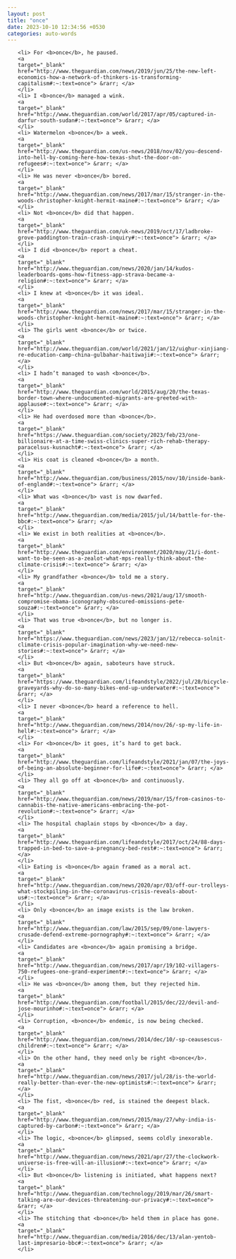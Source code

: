 ```yaml
---
layout: post
title: "once"
date: 2023-10-10 12:34:56 +0530
categories: auto-words
---
```

<ol>

    <li> For <b>once</b>, he paused.
    <a 
    target="_blank" 
    href="http://www.theguardian.com/news/2019/jun/25/the-new-left-economics-how-a-network-of-thinkers-is-transforming-capitalism#:~:text=once"> &rarr; </a>
    </li>
    <li> I <b>once</b> managed a wink.
    <a 
    target="_blank" 
    href="http://www.theguardian.com/world/2017/apr/05/captured-in-darfur-south-sudan#:~:text=once"> &rarr; </a>
    </li>
    <li> Watermelon <b>once</b> a week.
    <a 
    target="_blank" 
    href="http://www.theguardian.com/us-news/2018/nov/02/you-descend-into-hell-by-coming-here-how-texas-shut-the-door-on-refugees#:~:text=once"> &rarr; </a>
    </li>
    <li> He was never <b>once</b> bored.
    <a 
    target="_blank" 
    href="http://www.theguardian.com/news/2017/mar/15/stranger-in-the-woods-christopher-knight-hermit-maine#:~:text=once"> &rarr; </a>
    </li>
    <li> Not <b>once</b> did that happen.
    <a 
    target="_blank" 
    href="http://www.theguardian.com/uk-news/2019/oct/17/ladbroke-grove-paddington-train-crash-inquiry#:~:text=once"> &rarr; </a>
    </li>
    <li> I did <b>once</b> report a cheat.
    <a 
    target="_blank" 
    href="http://www.theguardian.com/news/2020/jan/14/kudos-leaderboards-qoms-how-fitness-app-strava-became-a-religion#:~:text=once"> &rarr; </a>
    </li>
    <li> I knew at <b>once</b> it was ideal.
    <a 
    target="_blank" 
    href="http://www.theguardian.com/news/2017/mar/15/stranger-in-the-woods-christopher-knight-hermit-maine#:~:text=once"> &rarr; </a>
    </li>
    <li> The girls went <b>once</b> or twice.
    <a 
    target="_blank" 
    href="http://www.theguardian.com/world/2021/jan/12/uighur-xinjiang-re-education-camp-china-gulbahar-haitiwaji#:~:text=once"> &rarr; </a>
    </li>
    <li> I hadn’t managed to wash <b>once</b>.
    <a 
    target="_blank" 
    href="http://www.theguardian.com/world/2015/aug/20/the-texas-border-town-where-undocumented-migrants-are-greeted-with-applause#:~:text=once"> &rarr; </a>
    </li>
    <li> He had overdosed more than <b>once</b>.
    <a 
    target="_blank" 
    href="https://www.theguardian.com/society/2023/feb/23/one-billionaire-at-a-time-swiss-clinics-super-rich-rehab-therapy-paracelsus-kusnacht#:~:text=once"> &rarr; </a>
    </li>
    <li> His coat is cleaned <b>once</b> a month.
    <a 
    target="_blank" 
    href="http://www.theguardian.com/business/2015/nov/10/inside-bank-of-england#:~:text=once"> &rarr; </a>
    </li>
    <li> What was <b>once</b> vast is now dwarfed.
    <a 
    target="_blank" 
    href="http://www.theguardian.com/media/2015/jul/14/battle-for-the-bbc#:~:text=once"> &rarr; </a>
    </li>
    <li> We exist in both realities at <b>once</b>.
    <a 
    target="_blank" 
    href="http://www.theguardian.com/environment/2020/may/21/i-dont-want-to-be-seen-as-a-zealot-what-mps-really-think-about-the-climate-crisis#:~:text=once"> &rarr; </a>
    </li>
    <li> My grandfather <b>once</b> told me a story.
    <a 
    target="_blank" 
    href="http://www.theguardian.com/us-news/2021/aug/17/smooth-compromise-obama-iconography-obscured-omissions-pete-souza#:~:text=once"> &rarr; </a>
    </li>
    <li> That was true <b>once</b>, but no longer is.
    <a 
    target="_blank" 
    href="https://www.theguardian.com/news/2023/jan/12/rebecca-solnit-climate-crisis-popular-imagination-why-we-need-new-stories#:~:text=once"> &rarr; </a>
    </li>
    <li> But <b>once</b> again, saboteurs have struck.
    <a 
    target="_blank" 
    href="https://www.theguardian.com/lifeandstyle/2022/jul/28/bicycle-graveyards-why-do-so-many-bikes-end-up-underwater#:~:text=once"> &rarr; </a>
    </li>
    <li> I never <b>once</b> heard a reference to hell.
    <a 
    target="_blank" 
    href="http://www.theguardian.com/news/2014/nov/26/-sp-my-life-in-hell#:~:text=once"> &rarr; </a>
    </li>
    <li> For <b>once</b> it goes, it’s hard to get back.
    <a 
    target="_blank" 
    href="http://www.theguardian.com/lifeandstyle/2021/jan/07/the-joys-of-being-an-absolute-beginner-for-life#:~:text=once"> &rarr; </a>
    </li>
    <li> They all go off at <b>once</b> and continuously.
    <a 
    target="_blank" 
    href="http://www.theguardian.com/news/2019/mar/15/from-casinos-to-cannabis-the-native-americans-embracing-the-pot-revolution#:~:text=once"> &rarr; </a>
    </li>
    <li> The hospital chaplain stops by <b>once</b> a day.
    <a 
    target="_blank" 
    href="http://www.theguardian.com/lifeandstyle/2017/oct/24/88-days-trapped-in-bed-to-save-a-pregnancy-bed-rest#:~:text=once"> &rarr; </a>
    </li>
    <li> Eating is <b>once</b> again framed as a moral act.
    <a 
    target="_blank" 
    href="http://www.theguardian.com/news/2020/apr/03/off-our-trolleys-what-stockpiling-in-the-coronavirus-crisis-reveals-about-us#:~:text=once"> &rarr; </a>
    </li>
    <li> Only <b>once</b> an image exists is the law broken.
    <a 
    target="_blank" 
    href="http://www.theguardian.com/law/2015/sep/09/one-lawyers-crusade-defend-extreme-pornography#:~:text=once"> &rarr; </a>
    </li>
    <li> Candidates are <b>once</b> again promising a bridge.
    <a 
    target="_blank" 
    href="http://www.theguardian.com/news/2017/apr/19/102-villagers-750-refugees-one-grand-experiment#:~:text=once"> &rarr; </a>
    </li>
    <li> He was <b>once</b> among them, but they rejected him.
    <a 
    target="_blank" 
    href="http://www.theguardian.com/football/2015/dec/22/devil-and-jose-mourinho#:~:text=once"> &rarr; </a>
    </li>
    <li> Corruption, <b>once</b> endemic, is now being checked.
    <a 
    target="_blank" 
    href="http://www.theguardian.com/news/2014/dec/10/-sp-ceausescus-children#:~:text=once"> &rarr; </a>
    </li>
    <li> On the other hand, they need only be right <b>once</b>.
    <a 
    target="_blank" 
    href="http://www.theguardian.com/news/2017/jul/28/is-the-world-really-better-than-ever-the-new-optimists#:~:text=once"> &rarr; </a>
    </li>
    <li> The fist, <b>once</b> red, is stained the deepest black.
    <a 
    target="_blank" 
    href="http://www.theguardian.com/news/2015/may/27/why-india-is-captured-by-carbon#:~:text=once"> &rarr; </a>
    </li>
    <li> The logic, <b>once</b> glimpsed, seems coldly inexorable.
    <a 
    target="_blank" 
    href="http://www.theguardian.com/news/2021/apr/27/the-clockwork-universe-is-free-will-an-illusion#:~:text=once"> &rarr; </a>
    </li>
    <li> But <b>once</b> listening is initiated, what happens next?
    <a 
    target="_blank" 
    href="http://www.theguardian.com/technology/2019/mar/26/smart-talking-are-our-devices-threatening-our-privacy#:~:text=once"> &rarr; </a>
    </li>
    <li> The stitching that <b>once</b> held them in place has gone.
    <a 
    target="_blank" 
    href="http://www.theguardian.com/media/2016/dec/13/alan-yentob-last-impresario-bbc#:~:text=once"> &rarr; </a>
    </li>